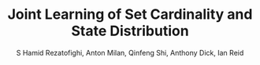 ---
layout: pub
title: Joint Learning of Set Cardinality and State Distribution
author: S Hamid Rezatofighi, Anton Milan, Qinfeng Shi, Anthony Dick, Ian Reid
year: 2018
paper_link: https://ojs.aaai.org/index.php/AAAI/article/download/11639/11498
publisher: Thirty-Second AAAI Conference on Artificial Intelligence (AAAI18)
comments: false
category: blog
---